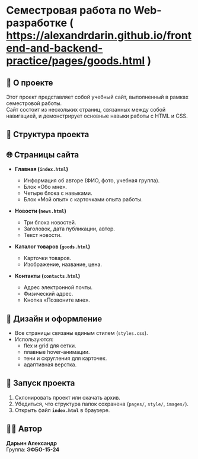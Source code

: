 # Семестровая работа по Web-разработке ( https://alexandrdarin.github.io/frontend-and-backend-practice/pages/goods.html )

## 📌 О проекте
Этот проект представляет собой учебный сайт, выполненный в рамках семестровой работы.  
Сайт состоит из нескольких страниц, связанных между собой навигацией, и демонстрирует основные навыки работы с HTML и CSS.

## 📂 Структура проекта

## 🌐 Страницы сайта
- **Главная (`index.html`)**
  - Информация об авторе (ФИО, фото, учебная группа).
  - Блок «Обо мне».
  - Четыре блока с навыками.
  - Блок «Мой опыт» с карточками опыта работы.

- **Новости (`news.html`)**
  - Три блока новостей.
  - Заголовок, дата публикации, автор.
  - Текст новости.

- **Каталог товаров (`goods.html`)**
  - Карточки товаров.
  - Изображение, название, цена.

- **Контакты (`contacts.html`)**
  - Адрес электронной почты.
  - Физический адрес.
  - Кнопка «Позвоните мне».

## 🎨 Дизайн и оформление
- Все страницы связаны единым стилем (`styles.css`).
- Используются:
  - flex и grid для сетки.
  - плавные hover-анимации.
  - тени и скругления для карточек.
  - адаптивная верстка.

## 🚀 Запуск проекта
1. Склонировать проект или скачать архив.
2. Убедиться, что структура папок сохранена (`pages/`, `style/`, `images/`).
3. Открыть файл **`index.html`** в браузере.

## 👨‍💻 Автор
**Дарьин Александр**  
Группа: **ЭФБО-15-24**
